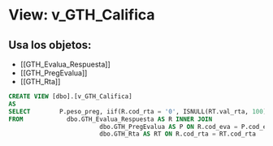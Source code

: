 # View: v_GTH_Califica

## Usa los objetos:
- [[GTH_Evalua_Respuesta]]
- [[GTH_PregEvalua]]
- [[GTH_Rta]]

```sql
CREATE VIEW [dbo].[v_GTH_Califica]
AS
SELECT        P.peso_preg, iif(R.cod_rta = '0', ISNULL(RT.val_rta, 100), ISNULL(RT.val_rta, 0)) AS val_rta, R.cod_rta, R.cod_eva, R.id, R.ide_pre, R.consec_eva
FROM            dbo.GTH_Evalua_Respuesta AS R INNER JOIN
                         dbo.GTH_PregEvalua AS P ON R.cod_eva = P.cod_eva AND R.ide_pre = P.ide_pre LEFT OUTER JOIN
                         dbo.GTH_Rta AS RT ON R.cod_rta = RT.cod_rta

```
